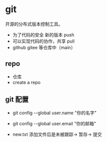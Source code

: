 # git

开源的分布式版本控制工具。
- 为了代码的安全 新的版本 push
- 可以实现代码的协作，共享  pull 
- github gitee 等仓库中（main）

## repo
  - 仓库  
  - create a repo 
## git 配置
 - git config --global user.name "你的名字"
 - git config --global user.email "你的邮箱"

 - new.txt
  添加文件后是未被跟踪-> 暂存-> 提交